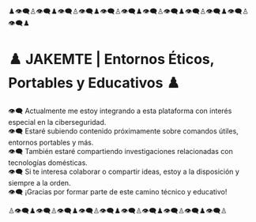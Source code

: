 ♟️👁️‍🗨️♙👁️‍🗨️♟️👁️‍🗨️♙👁️‍🗨️♟️👁️‍🗨️♙👁️‍🗨️♟️👁️‍🗨️♙👁️‍🗨️♟️👁️‍🗨️♙👁️‍🗨️♟️👁️‍🗨️♙👁️‍🗨️♟️

# ♟️ JAKEMTE | Entornos Éticos, Portables y Educativos ♟️

👁️‍🗨️ Actualmente me estoy integrando a esta plataforma con interés especial en la ciberseguridad.  
👁️‍🗨️ Estaré subiendo contenido próximamente sobre comandos útiles, entornos portables y más.  
👁️‍🗨️ También estaré compartiendo investigaciones relacionadas con tecnologías domésticas.  
👁️‍🗨️ Si te interesa colaborar o compartir ideas, estoy a la disposición y siempre a la orden.  
👁️‍🗨️ ¡Gracias por formar parte de este camino técnico y educativo!

♙👁️‍🗨️♟️👁️‍🗨️♙👁️‍🗨️♟️👁️‍🗨️♙👁️‍🗨️♟️👁️‍🗨️♙👁️‍🗨️♟️👁️‍🗨️♙👁️‍🗨️♟️👁️‍🗨️♙

